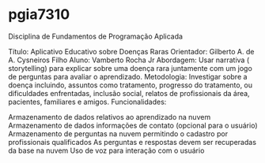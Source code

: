 # pgia7310

Disciplina de Fundamentos de Programação Aplicada

Título: Aplicativo Educativo sobre Doenças Raras
Orientador: Gilberto A. de A. Cysneiros Filho
Aluno: Vamberto Rocha Jr Abordagem: Usar narrativa (​storytelling​) para explicar sobre uma doença rara juntamente com um jogo de perguntas para avaliar o aprendizado.
Metodologia: Investigar sobre a doença incluindo, assuntos como tratamento, progresso do tratamento, ou dificuldades enfrentadas, inclusão social, relatos de profissionais da área, pacientes, familiares e amigos.
Funcionalidades:

Armazenamento de dados relativos ao aprendizado na nuvem
Armazenamento de dados informações de contato (opcional para o usuário)
Armazenamento de perguntas na nuvem permitindo o cadastro por profissionais qualificados
As perguntas e respostas devem ser recuperadas da base na nuvem
Uso de voz para interação com o usuário
